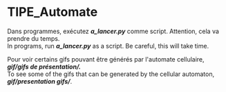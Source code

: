 # TIPE_Automate
Dans programmes, exécutez ___a_lancer.py___ comme script.
Attention, cela va prendre du temps.<br>
In programs, run ___a_lancer.py___ as a script.
Be careful, this will take time.
<p>
Pour voir certains gifs pouvant être générés par l'automate cellulaire, <b><i>gif/gifs de présentation/.</i></b><br>
To see some of the gifs that can be generated by the cellular automaton, <b><i>gif/presentation gifs/</i></b>.</p>
